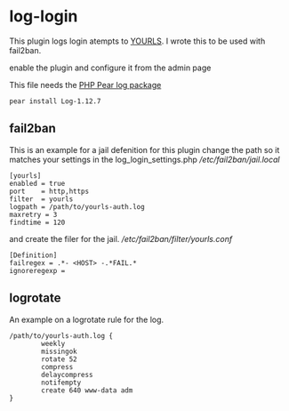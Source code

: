 log-login
=========
This plugin logs login atempts to [YOURLS](http://yourls.org).
I wrote this to be used with fail2ban.

enable the plugin and configure it from the admin page

This file needs the [PHP Pear log package](http://pear.php.net/package/Log/)

    pear install Log-1.12.7

fail2ban
--------
This is an example for a jail defenition for this plugin
change the path so it matches your settings in the log_login_settings.php
*/etc/fail2ban/jail.local*

    [yourls]
    enabled = true
    port    = http,https
    filter  = yourls
    logpath = /path/to/yourls-auth.log
    maxretry = 3
    findtime = 120

and create the filer for the jail.
*/etc/fail2ban/filter/yourls.conf*

    [Definition]
    failregex = .*- <HOST> -.*FAIL.*
    ignoreregexp =




logrotate
---------
An example on a logrotate rule for the log.

    /path/to/yourls-auth.log {
            weekly
            missingok
            rotate 52
            compress
            delaycompress
            notifempty
            create 640 www-data adm
    }

